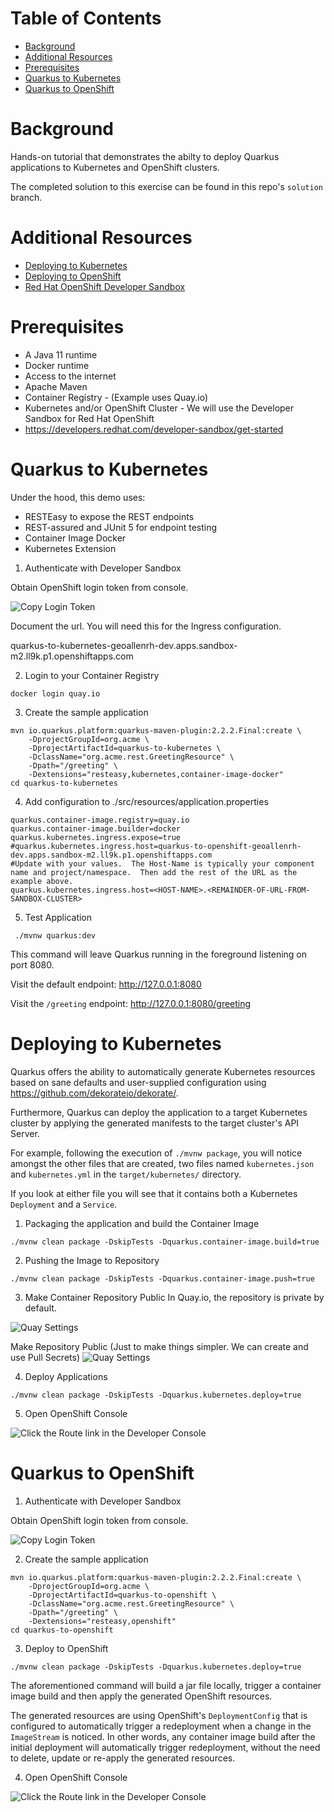 
# Table of Contents
- [Background](#background)
- [Additional Resources](#additional-resources)
- [Prerequisites](#prerequisites)
- [Quarkus to Kubernetes](#quarkus-to-kubernetes)
- [Quarkus to OpenShift](#quarkus-to-openshift)

# Background
Hands-on tutorial that demonstrates the abilty to deploy Quarkus applications to Kubernetes and OpenShift clusters.

The completed solution to this exercise can be found in this repo's `solution` branch. 

# Additional Resources
- [Deploying to Kubernetes](https://quarkus.io/guides/deploying-to-kubernetes)
- [Deploying to OpenShift](https://quarkus.io/guides/deploying-to-openshift)
- [Red Hat OpenShift Developer Sandbox](https://developers.redhat.com/developer-sandbox/get-started)

# Prerequisites
- A Java 11 runtime
- Docker runtime
- Access to the internet
- Apache Maven 
- Container Registry - (Example uses Quay.io)
- Kubernetes and/or OpenShift Cluster - We will use the Developer Sandbox for Red Hat OpenShift 
- https://developers.redhat.com/developer-sandbox/get-started

# Quarkus to Kubernetes 

Under the hood, this demo uses:

- RESTEasy to expose the REST endpoints
- REST-assured and JUnit 5 for endpoint testing
- Container Image Docker
- Kubernetes Extension

1. Authenticate with Developer Sandbox

Obtain OpenShift login token from console.

![Copy Login Token](./images/copy_login_command.png)

Document the url. You will need this for the Ingress configuration. 

quarkus-to-kubernetes-geoallenrh-dev.apps.sandbox-m2.ll9k.p1.openshiftapps.com

2. Login to your Container Registry 
```
docker login quay.io
```

3. Create the sample application 
```
mvn io.quarkus.platform:quarkus-maven-plugin:2.2.2.Final:create \
    -DprojectGroupId=org.acme \
    -DprojectArtifactId=quarkus-to-kubernetes \
    -DclassName="org.acme.rest.GreetingResource" \
    -Dpath="/greeting" \
    -Dextensions="resteasy,kubernetes,container-image-docker"
cd quarkus-to-kubernetes
```

4. Add configuration to ./src/resources/application.properties
```
quarkus.container-image.registry=quay.io
quarkus.container-image.builder=docker
quarkus.kubernetes.ingress.expose=true
#quarkus.kubernetes.ingress.host=quarkus-to-openshift-geoallenrh-dev.apps.sandbox-m2.ll9k.p1.openshiftapps.com
#Update with your values.  The Host-Name is typically your component name and project/namespace.  Then add the rest of the URL as the example above.
quarkus.kubernetes.ingress.host=<HOST-NAME>.<REMAINDER-OF-URL-FROM-SANDBOX-CLUSTER>
```

5. Test Application

```
 ./mvnw quarkus:dev
 ```

This command will leave Quarkus running in the foreground listening on port 8080.

Visit the default endpoint: http://127.0.0.1:8080

Visit the `/greeting` endpoint: http://127.0.0.1:8080/greeting


# Deploying to Kubernetes 
Quarkus offers the ability to automatically generate Kubernetes resources based on sane defaults and user-supplied configuration using https://github.com/dekorateio/dekorate/.

Furthermore, Quarkus can deploy the application to a target Kubernetes cluster by applying the generated manifests to the target cluster's API Server.

For example, following the execution of `./mvnw package`, you will notice amongst the other files that are created, two files named
`kubernetes.json` and `kubernetes.yml` in the `target/kubernetes/` directory.

If you look at either file you will see that it contains both a Kubernetes `Deployment` and a `Service`.

1. Packaging the application and build the Container Image
```
./mvnw clean package -DskipTests -Dquarkus.container-image.build=true
```
2. Pushing the Image to Repository
```
./mvnw clean package -DskipTests -Dquarkus.container-image.push=true
```
3. Make Container Repository Public
In Quay.io, the repository is private by default.

![Quay Settings ](./images/quay_repo_settings_1.png)

Make Repository Public (Just to make things simpler.  We can create and use Pull Secrets)
![Quay Settings ](./images/quay_repo_settings_2.png)


4. Deploy Applications
```
./mvnw clean package -DskipTests -Dquarkus.kubernetes.deploy=true
```

5. Open OpenShift Console

![Click the Route link in the Developer Console ](./images/quarkus-to-kubernetes_console_ingress.png)



# Quarkus to OpenShift 

1. Authenticate with Developer Sandbox

Obtain OpenShift login token from console.

![Copy Login Token](./images/copy_login_command.png)


2. Create the sample application 

```
mvn io.quarkus.platform:quarkus-maven-plugin:2.2.2.Final:create \
    -DprojectGroupId=org.acme \
    -DprojectArtifactId=quarkus-to-openshift \
    -DclassName="org.acme.rest.GreetingResource" \
    -Dpath="/greeting" \
    -Dextensions="resteasy,openshift"
cd quarkus-to-openshift
```

3. Deploy to OpenShift
```
./mvnw clean package -DskipTests -Dquarkus.kubernetes.deploy=true
```

The aforementioned command will build a jar file locally, trigger a container image build and then apply the generated OpenShift resources.

The generated resources are using OpenShift's `DeploymentConfig` that is configured to automatically trigger a redeployment when a change in the `ImageStream` is noticed.
In other words, any container image build after the initial deployment will automatically trigger redeployment, without the need to delete, update or re-apply the generated resources.


4. Open OpenShift Console

![Click the Route link in the Developer Console ](./images/quarkus-to-kubernetes_console_ingress.png)



